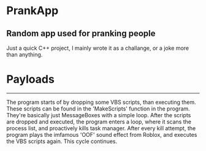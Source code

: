 # PrankApp
Random app used for pranking people
-----------------------------------
Just a quick C++ project, I mainly wrote it as a challange, or a joke more than anything.
# Payloads
-----------------------------------
The program starts of by dropping some VBS scripts, than executing them.
These scripts can be found in the 'MakeScripts' function in the program. They're basically just MessageBoxes with a simple loop.
After the scripts are dropped and executed, the program enters a loop, where it scans the process list, and proactively kills task manager.
After every kill attempt, the program plays the imfamous 'OOF' sound effect from Roblox, and executes the VBS scripts again.
This cycle continues.
